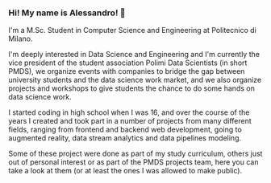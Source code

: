 ### Hi! My name is Alessandro! 👋


I'm a M.Sc. Student in Computer Science and Engineering at Politecnico di Milano.

I'm deeply interested in Data Science and Engineering and I'm currently the vice president of the student association Polimi Data Scientists (in short PMDS), we organize events with companies to bridge the gap between university students and the data science work market, and we also organize projects and workshops to give students the chance to do some hands on data science work.

I started coding in high school when I was 16, and over the course of the years I created and took part in a number of projects from many different fields, ranging from frontend and backend web development, going to augmented reality, data stream analytics and data pipelines modeling.  

Some of these project were done as part of my study curriculum, others just out of personal interest or as part of the PMDS projects team, here you can take a look at them (or at least the ones I was allowed to make public).
